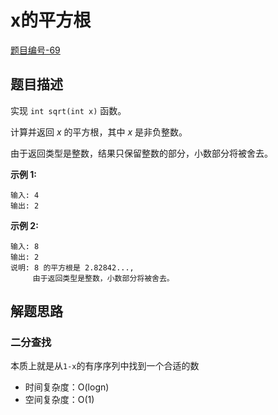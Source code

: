 # x的平方根

[题目编号-69](https://leetcode-cn.com/problems/sqrtx/)



## 题目描述

实现 `int sqrt(int x)` 函数。

计算并返回 *x* 的平方根，其中 *x* 是非负整数。

由于返回类型是整数，结果只保留整数的部分，小数部分将被舍去。

**示例 1:**

```
输入: 4
输出: 2
```

**示例 2:**

```
输入: 8
输出: 2
说明: 8 的平方根是 2.82842..., 
     由于返回类型是整数，小数部分将被舍去。
```



## 解题思路

### 二分查找

本质上就是从`1-x`的有序序列中找到一个合适的数

* 时间复杂度：O(logn)
* 空间复杂度：O(1)